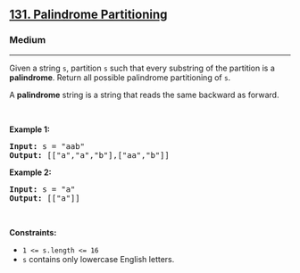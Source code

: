<h2><a href="https://leetcode.com/problems/palindrome-partitioning/">131. Palindrome Partitioning</a></h2><h3>Medium</h3><hr><div style="user-select: auto;"><p style="user-select: auto;">Given a string <code style="user-select: auto;">s</code>, partition <code style="user-select: auto;">s</code> such that every substring of the partition is a <strong style="user-select: auto;">palindrome</strong>. Return all possible palindrome partitioning of <code style="user-select: auto;">s</code>.</p>

<p style="user-select: auto;">A <strong style="user-select: auto;">palindrome</strong> string is a string that reads the same backward as forward.</p>

<p style="user-select: auto;">&nbsp;</p>
<p style="user-select: auto;"><strong style="user-select: auto;">Example 1:</strong></p>
<pre style="user-select: auto;"><strong style="user-select: auto;">Input:</strong> s = "aab"
<strong style="user-select: auto;">Output:</strong> [["a","a","b"],["aa","b"]]
</pre><p style="user-select: auto;"><strong style="user-select: auto;">Example 2:</strong></p>
<pre style="user-select: auto;"><strong style="user-select: auto;">Input:</strong> s = "a"
<strong style="user-select: auto;">Output:</strong> [["a"]]
</pre>
<p style="user-select: auto;">&nbsp;</p>
<p style="user-select: auto;"><strong style="user-select: auto;">Constraints:</strong></p>

<ul style="user-select: auto;">
	<li style="user-select: auto;"><code style="user-select: auto;">1 &lt;= s.length &lt;= 16</code></li>
	<li style="user-select: auto;"><code style="user-select: auto;">s</code> contains only lowercase English letters.</li>
</ul>
</div>
